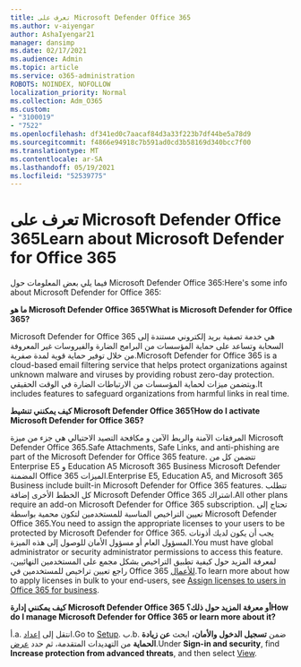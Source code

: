 ```yaml
---
title: تعرف على Microsoft Defender Office 365
ms.author: v-aiyengar
author: AshaIyengar21
manager: dansimp
ms.date: 02/17/2021
ms.audience: Admin
ms.topic: article
ms.service: o365-administration
ROBOTS: NOINDEX, NOFOLLOW
localization_priority: Normal
ms.collection: Adm_O365
ms.custom:
- "3100019"
- "7522"
ms.openlocfilehash: df341ed0c7aacaf84d3a33f223b7df44be5a78d9
ms.sourcegitcommit: f4866e94918c7b591ad0cd3b58169d340bcc7f00
ms.translationtype: MT
ms.contentlocale: ar-SA
ms.lasthandoff: 05/19/2021
ms.locfileid: "52539775"
---
```

# <a name="learn-about-microsoft-defender-for-office-365"></a><span data-ttu-id="ae19a-102">تعرف على Microsoft Defender Office 365</span><span class="sxs-lookup"><span data-stu-id="ae19a-102">Learn about Microsoft Defender for Office 365</span></span>

<span data-ttu-id="ae19a-103">فيما يلي بعض المعلومات حول Microsoft Defender Office 365:</span><span class="sxs-lookup"><span data-stu-id="ae19a-103">Here's some info about Microsoft Defender for Office 365:</span></span>

<span data-ttu-id="ae19a-104">**ما هو Microsoft Defender Office 365؟**</span><span class="sxs-lookup"><span data-stu-id="ae19a-104">**What is Microsoft Defender for Office 365?**</span></span>

<span data-ttu-id="ae19a-105">Microsoft Defender for Office 365 هي خدمة تصفية بريد إلكتروني مستندة إلى السحابة وتساعد على حماية المؤسسات من البرامج الضارة والفيروسات غير المعروفة من خلال توفير حماية قوية لمدة صفرية.</span><span class="sxs-lookup"><span data-stu-id="ae19a-105">Microsoft Defender for Office 365 is a cloud-based email filtering service that helps protect organizations against unknown malware and viruses by providing robust zero-day protection.</span></span> <span data-ttu-id="ae19a-106">ويتضمن ميزات لحماية المؤسسات من الارتباطات الضارة في الوقت الحقيقي.</span><span class="sxs-lookup"><span data-stu-id="ae19a-106">It includes features to safeguard organizations from harmful links in real time.</span></span>

<span data-ttu-id="ae19a-107">**كيف يمكنني تنشيط Microsoft Defender Office 365؟**</span><span class="sxs-lookup"><span data-stu-id="ae19a-107">**How do I activate Microsoft Defender for Office 365?**</span></span>

<span data-ttu-id="ae19a-108">المرفقات الآمنة والربط الآمن و مكافحة التصيد الاحتيالي هي جزء من ميزة Microsoft Defender Office 365.</span><span class="sxs-lookup"><span data-stu-id="ae19a-108">Safe Attachments, Safe Links, and anti-phishing are part of the Microsoft Defender for Office 365 feature.</span></span> <span data-ttu-id="ae19a-109">تتضمن كل من Enterprise E5 و Education A5 Microsoft 365 Business Microsoft Defender المضمنة Office 365 الميزات.</span><span class="sxs-lookup"><span data-stu-id="ae19a-109">Enterprise E5, Education A5, and Microsoft 365 Business include built-in Microsoft Defender for Office 365 features.</span></span> <span data-ttu-id="ae19a-110">تتطلب كل الخطط الأخرى إضافة Microsoft Defender Office 365 اشتراك.</span><span class="sxs-lookup"><span data-stu-id="ae19a-110">All other plans require an add-on Microsoft Defender for Office 365 subscription.</span></span> <span data-ttu-id="ae19a-111">تحتاج إلى تعيين التراخيص المناسبة للمستخدمين لتكون محمية بواسطة Microsoft Defender Office 365.</span><span class="sxs-lookup"><span data-stu-id="ae19a-111">You need to assign the appropriate licenses to your users to be protected by Microsoft Defender for Office 365.</span></span> <span data-ttu-id="ae19a-112">يجب أن يكون لديك أذونات المسؤول العام أو مسؤول الأمان للوصول إلى هذه الميزة.</span><span class="sxs-lookup"><span data-stu-id="ae19a-112">You must have global administrator or security administrator permissions to access this feature.</span></span> <span data-ttu-id="ae19a-113">لمعرفة المزيد حول كيفية تطبيق التراخيص بشكل مجمع على المستخدمين النهائيين، راجع تعيين تراخيص للمستخدمين في Office 365 [للأعمال](https://go.microsoft.com/fwlink/?linkid=2093435).</span><span class="sxs-lookup"><span data-stu-id="ae19a-113">To learn more about how to apply licenses in bulk to your end-users, see [Assign licenses to users in Office 365 for business](https://go.microsoft.com/fwlink/?linkid=2093435).</span></span>

<span data-ttu-id="ae19a-114">**كيف يمكنني إدارة Microsoft Defender Office 365 أو معرفة المزيد حول ذلك؟**</span><span class="sxs-lookup"><span data-stu-id="ae19a-114">**How do I manage Microsoft Defender for Office 365 or learn more about it?**</span></span>

<span data-ttu-id="ae19a-115">أ.</span><span class="sxs-lookup"><span data-stu-id="ae19a-115">a.</span></span> <span data-ttu-id="ae19a-116">انتقل إلى [إعداد](https://go.microsoft.com/fwlink/p/?linkid=2075721).</span><span class="sxs-lookup"><span data-stu-id="ae19a-116">Go to [Setup](https://go.microsoft.com/fwlink/p/?linkid=2075721).</span></span>
<span data-ttu-id="ae19a-117">ب.</span><span class="sxs-lookup"><span data-stu-id="ae19a-117">b.</span></span> <span data-ttu-id="ae19a-118">ضمن **تسجيل الدخول والأمان،** ابحث **عن زيادة الحماية** من التهديدات المتقدمة، ثم حدد [عرض](https://go.microsoft.com/fwlink/?linkid=2109302).</span><span class="sxs-lookup"><span data-stu-id="ae19a-118">Under **Sign-in and security**, find **Increase protection from advanced threats**, and then select [View](https://go.microsoft.com/fwlink/?linkid=2109302).</span></span>
